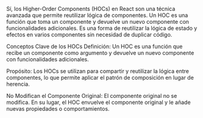 Sí, los Higher-Order Components (HOCs) en React son una técnica avanzada que permite reutilizar lógica de componentes. Un HOC es una función que toma un componente y devuelve un nuevo componente con funcionalidades adicionales. Es una forma de reutilizar la lógica de estado y efectos en varios componentes sin necesidad de duplicar código.

Conceptos Clave de los HOCs
Definición: Un HOC es una función que recibe un componente como argumento y devuelve un nuevo componente con funcionalidades adicionales.

Propósito: Los HOCs se utilizan para compartir y reutilizar la lógica entre componentes, lo que permite aplicar el patrón de composición en lugar de herencia.

No Modifican el Componente Original: El componente original no se modifica. En su lugar, el HOC envuelve el componente original y le añade nuevas propiedades o comportamientos.